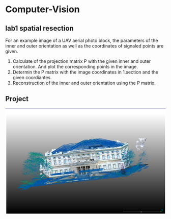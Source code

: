 # Computer-Vision

## lab1 spatial resection
For an example image of a UAV aerial photo block, the parameters of the inner and outer orientation as well as the coordinates of signaled points are given.
1. Calculate of the projection matrix P with the given inner and outer orientation. And plot the corresponding points in the image.
2. Determin the P matrix with the image coordinates in 1.section and the given coordiantes.
3. Reconstruction of the inner and outer orientation using the P matrix.

## Project
<img src="https://raw.githubusercontent.com/alexho11/Computer-Vision/main/project/result.PNG" width="600"/>
